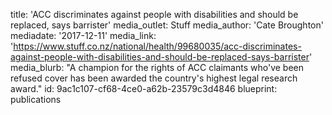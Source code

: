title: 'ACC discriminates against people with disabilities and should be replaced, says barrister'
media_outlet: Stuff
media_author: 'Cate Broughton'
mediadate: '2017-12-11'
media_link: 'https://www.stuff.co.nz/national/health/99680035/acc-discriminates-against-people-with-disabilities-and-should-be-replaced-says-barrister'
media_blurb: "A champion for the rights of ACC claimants who've been refused cover has been awarded the country's highest legal research award."
id: 9ac1c107-cf68-4ce0-a62b-23579c3d4846
blueprint: publications
